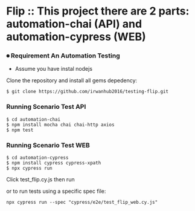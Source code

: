 # Flip :: This project there are 2 parts: automation-chai (API) and automation-cypress (WEB)

###  ⏺ Requirement An Automation Testing
* Assume you have instal nodejs

Clone the repository and install all gems depedency:
```shell
$ git clone https://github.com/irwanhub2016/testing-flip.git
```

### Running Scenario Test API
```shell
$ cd automation-chai
$ npm install mocha chai chai-http axios
$ npm test
```

### Running Scenario Test WEB

```shell
$ cd automation-cypress
$ npm install cypress cypress-xpath
$ npx cypress run
```

Click test_flip.cy.js then run

or to run tests using a specific spec file:
```shell
npx cypress run --spec "cypress/e2e/test_flip_web.cy.js"
```
